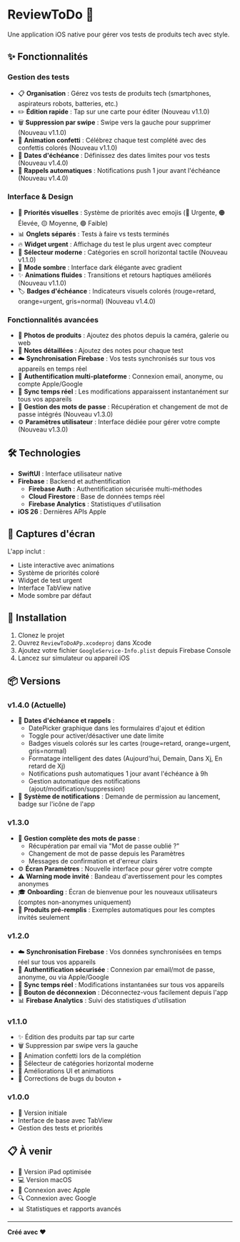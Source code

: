 # ReviewToDo 📱

Une application iOS native pour gérer vos tests de produits tech avec style.

## ✨ Fonctionnalités

### Gestion des tests
- 📋 **Organisation** : Gérez vos tests de produits tech (smartphones, aspirateurs robots, batteries, etc.)
- ✏️ **Édition rapide** : Tap sur une carte pour éditer (Nouveau v1.1.0)
- 🗑️ **Suppression par swipe** : Swipe vers la gauche pour supprimer (Nouveau v1.1.0)
- 🎉 **Animation confetti** : Célébrez chaque test complété avec des confettis colorés (Nouveau v1.1.0)
- 📅 **Dates d'échéance** : Définissez des dates limites pour vos tests (Nouveau v1.4.0)
- 🔔 **Rappels automatiques** : Notifications push 1 jour avant l'échéance (Nouveau v1.4.0)

### Interface & Design
- 🎯 **Priorités visuelles** : Système de priorités avec emojis (🔴 Urgente, 🟠 Élevée, 🟡 Moyenne, 🟢 Faible)
- 📊 **Onglets séparés** : Tests à faire vs tests terminés
- 🔥 **Widget urgent** : Affichage du test le plus urgent avec compteur
- 🎨 **Sélecteur moderne** : Catégories en scroll horizontal tactile (Nouveau v1.1.0)
- 🌙 **Mode sombre** : Interface dark élégante avec gradient
- ✨ **Animations fluides** : Transitions et retours haptiques améliorés (Nouveau v1.1.0)
- 🏷️ **Badges d'échéance** : Indicateurs visuels colorés (rouge=retard, orange=urgent, gris=normal) (Nouveau v1.4.0)

### Fonctionnalités avancées
- 📸 **Photos de produits** : Ajoutez des photos depuis la caméra, galerie ou web
- 📝 **Notes détaillées** : Ajoutez des notes pour chaque test
- ☁️ **Synchronisation Firebase** : Vos tests synchronisés sur tous vos appareils en temps réel
- 🔐 **Authentification multi-plateforme** : Connexion email, anonyme, ou compte Apple/Google
- 🔄 **Sync temps réel** : Les modifications apparaissent instantanément sur tous vos appareils
- 🔑 **Gestion des mots de passe** : Récupération et changement de mot de passe intégrés (Nouveau v1.3.0)
- ⚙️ **Paramètres utilisateur** : Interface dédiée pour gérer votre compte (Nouveau v1.3.0)

## 🛠 Technologies

- **SwiftUI** : Interface utilisateur native
- **Firebase** : Backend et authentification
  - **Firebase Auth** : Authentification sécurisée multi-méthodes
  - **Cloud Firestore** : Base de données temps réel
  - **Firebase Analytics** : Statistiques d'utilisation
- **iOS 26** : Dernières APIs Apple

## 📱 Captures d'écran

L'app inclut :
- Liste interactive avec animations
- Système de priorités coloré
- Widget de test urgent
- Interface TabView native
- Mode sombre par défaut

## 🚀 Installation

1. Clonez le projet
2. Ouvrez `ReviewToDoAPp.xcodeproj` dans Xcode
3. Ajoutez votre fichier `GoogleService-Info.plist` depuis Firebase Console
4. Lancez sur simulateur ou appareil iOS

## 📦 Versions

### v1.4.0 (Actuelle)
- 📅 **Dates d'échéance et rappels** :
  - DatePicker graphique dans les formulaires d'ajout et édition
  - Toggle pour activer/désactiver une date limite
  - Badges visuels colorés sur les cartes (rouge=retard, orange=urgent, gris=normal)
  - Formatage intelligent des dates (Aujourd'hui, Demain, Dans Xj, En retard de Xj)
  - Notifications push automatiques 1 jour avant l'échéance à 9h
  - Gestion automatique des notifications (ajout/modification/suppression)
- 🔔 **Système de notifications** : Demande de permission au lancement, badge sur l'icône de l'app

### v1.3.0
- 🔑 **Gestion complète des mots de passe** :
  - Récupération par email via "Mot de passe oublié ?"
  - Changement de mot de passe depuis les Paramètres
  - Messages de confirmation et d'erreur clairs
- ⚙️ **Écran Paramètres** : Nouvelle interface pour gérer votre compte
- ⚠️ **Warning mode invité** : Bandeau d'avertissement pour les comptes anonymes
- 🎓 **Onboarding** : Écran de bienvenue pour les nouveaux utilisateurs (comptes non-anonymes uniquement)
- 🎯 **Produits pré-remplis** : Exemples automatiques pour les comptes invités seulement

### v1.2.0
- ☁️ **Synchronisation Firebase** : Vos données synchronisées en temps réel sur tous vos appareils
- 🔐 **Authentification sécurisée** : Connexion par email/mot de passe, anonyme, ou via Apple/Google
- 🔄 **Sync temps réel** : Modifications instantanées sur tous vos appareils
- 🚪 **Bouton de déconnexion** : Déconnectez-vous facilement depuis l'app
- 📊 **Firebase Analytics** : Suivi des statistiques d'utilisation

### v1.1.0
- ✨ Édition des produits par tap sur carte
- 🗑️ Suppression par swipe vers la gauche
- 🎉 Animation confetti lors de la complétion
- 📱 Sélecteur de catégories horizontal moderne
- 🎨 Améliorations UI et animations
- 🐛 Corrections de bugs du bouton +

### v1.0.0
- 🚀 Version initiale
- Interface de base avec TabView
- Gestion des tests et priorités

## 📋 À venir

- 📱 Version iPad optimisée
- 💻 Version macOS
- 🍎 Connexion avec Apple
- 🔍 Connexion avec Google
- 📊 Statistiques et rapports avancés

---

**Créé avec ❤️**